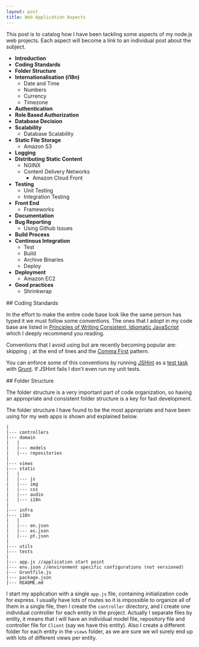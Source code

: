 ```yaml
---
layout: post
title: Web Application Aspects
---
```


This post is to catalog how I have been tackling some aspects of my node.js web projects. Each aspect will become a link to an individual post about the subject.

- **Introduction**
- **Coding Standards**
- **Folder Structure**
- **Internationalisation (i18n)**
  - Date and Time
  - Numbers
  - Currency
  - Timezone
- **Authentication**
- **Role Based Authorization**
- **Database Decision**
- **Scalability**
  - Database Scalability
- **Static File Storage**
  - Amazon S3
- **Logging**
- **Distributing Static Content**
  - NGINX
  - Content Delivery Networks
    - Amazon Cloud Front
- **Testing**
  - Unit Testing
  - Integration Testing
- **Front End**
  - Frameworks
- **Documentation**
- **Bug Reporting**
  - Using Github Issues
- **Build Process**
- **Continous Integration**
  - Test
  - Build
  - Archive Binaries
  - Deploy
- **Deployment**
  - Amazon EC2
- **Good practices**
  - Shrinkwrap  
    
<div style="margin-top:15px;"></div>
## Coding Standards

In the effort to make the entire code base look like the same person has typed it we must follow some conventions. The ones that I adopt in my code base are listed in [Principles of Writing Consistent, Idiomatic JavaScript](https://github.com/rwaldron/idiomatic.js/) which I deeply recommend you reading.

Conventions that I avoid using but are recently becoming popular are: skipping `;` at the end of lines and the [Comma First](https://gist.github.com/isaacs/357981/) pattern.   

You can enforce some of this conventions by running [JSHint](https://github.com/jshint/jshint/) as a [test task](https://github.com/gruntjs/grunt-contrib-jshint) with [Grunt](http://gruntjs.com/). If JSHint fails I don't even run my unit tests.

<div style="margin-top:15px;"></div>
## Folder Structure

The folder structure is a very important part of code organization, so having an appropriate and consistent folder structure is a key for fast development.

The folder structure I have found to be the most appropriate and have been using for my web apps is shown and explained below.

```
|
|--- controllers
|--- domain
|   |
|   |--- models
|   |--- repositories
|
|--- views
|--- static
|   |
|   |--- js
|   |--- img
|   |--- css
|   |--- audio
|   |--- i18n
|
|--- infra
|--- i18n
|   |
|   |--- en.json
|   |--- es.json
|   |--- pt.json
|
|--- utils
|--- tests
|
|--- app.js //application start point
|--- env.json //environment specific configurations (not versioned)
|--- Gruntfile.js
|--- package.json
|--- README.md
```

I start my application with a single `app.js` file, containing initialization code for express. I usually have lots of routes so it is impossible to organize all of them in a single file, then I create the `controller` directory, and I create one individual controller for each entity in the project. Actually I separate files by entity, it means that I will have an individual model file, repository file and controller file for `Client` (say we have this entity). Also I create a different folder for each entity in the `views` folder, as we are sure we wil surely end up with lots of different views per entity.
